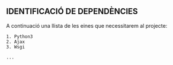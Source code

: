 ## IDENTIFICACIÓ DE DEPENDÈNCIES

A continuació una llista de les eines que necessitarem al projecte:
    
    1. Python3     
    2. Ajax
    3. Wsgi
    
    ...
